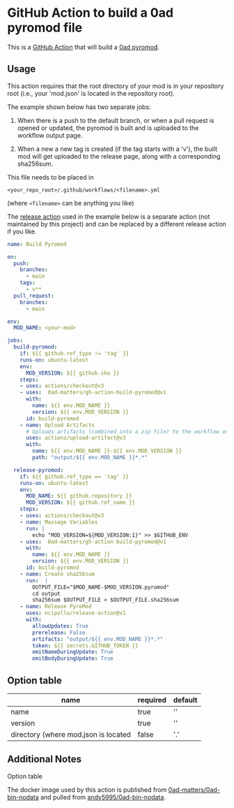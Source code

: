 # GitHub Action to build a 0ad pyromod file

This is a [GitHub Action](https://github.com/features/actions) that
will build a [0ad
pyromod](https://trac.wildfiregames.com/wiki/Modding_Guide#Distributingyourmods).

## Usage

This action requires that the root directory of your mod is in your
repository root (i.e., your 'mod.json' is located in the repository
root).

The example shown below has two separate jobs:

1. When there is a push to the default branch, or when a pull request
is opened or updated, the pyromod is built and is uploaded to the
workflow output page.

2. When a new a new tag is created (if the tag starts with a 'v'), the
built mod will get uploaded to the release page, along with a
corresponding sha256sum.

This file needs to be placed in

    <your_repo_root>/.github/workflows/<filename>.yml

(where `<filename>` can be anything you like)

The [release action](https://github.com/ncipollo/release-action) used
in the example below is a separate action (not maintained by this
project) and can be replaced by a different release action if you
like.

```yaml
name: Build Pyromod

on:
  push:
    branches:
      - main
    tags:
      - v**
  pull_request:
    branches:
      - main

env:
  MOD_NAME: <your-mod>

jobs:
  build-pyromod:
    if: ${{ github.ref_type != 'tag' }}
    runs-on: ubuntu-latest
    env:
      MOD_VERSION: ${{ github.sha }}
    steps:
    - uses: actions/checkout@v3
    - uses:  0ad-matters/gh-action-build-pyromod@v1
      with:
        name: ${{ env.MOD_NAME }}
        version: ${{ env.MOD_VERSION }}
      id: build-pyromod
    - name: Upload Artifacts
      # Uploads artifacts (combined into a zip file) to the workflow output page
      uses: actions/upload-artifact@v3
      with:
        name: ${{ env.MOD_NAME }}-${{ env.MOD_VERSION }}
        path: "output/${{ env.MOD_NAME }}*.*"

  release-pyromod:
    if: ${{ github.ref_type == 'tag' }}
    runs-on: ubuntu-latest
    env:
      MOD_NAME: ${{ github.repository }}
      MOD_VERSION: ${{ github.ref_name }}
    steps:
    - uses: actions/checkout@v3
    - name: Massage Variables
      run: |
        echo "MOD_VERSION=${MOD_VERSION:1}" >> $GITHUB_ENV
    - uses:  0ad-matters/gh-action-build-pyromod@v1
      with:
        name: ${{ env.MOD_NAME }}
        version: ${{ env.MOD_VERSION }}
      id: build-pyromod
    - name: Create sha256sum
      run:  |
        OUTPUT_FILE="$MOD_NAME-$MOD_VERSION.pyromod"
        cd output
        sha256sum $OUTPUT_FILE > $OUTPUT_FILE.sha256sum
    - name: Release PyroMod
      uses: ncipollo/release-action@v1
      with:
        allowUpdates: True
        prerelease: False
        artifacts: "output/${{ env.MOD_NAME }}*.*"
        token: ${{ secrets.GITHUB_TOKEN }}
        omitNameDuringUpdate: True
        omitBodyDuringUpdate: True
```

## Option table

| name | required | default |
|----------|--------|------|
| name | true | '' |
| version | true | '' |
| directory (where mod.json is located | false | '.' |

## Additional Notes

Option table

The docker image used by this action is published from
[0ad-matters/0ad-bin-nodata](https://github.com/0ad-matters/0ad-bin-nodata)
and pulled from
[andy5995/0ad-bin-nodata](https://hub.docker.com/repository/docker/andy5995/0ad-bin-nodata).
